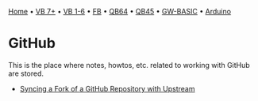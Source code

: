 [Home](https://gotbasic.com) • [VB 7+](VB.md) • [VB 1-6](vb6.md) • [FB](FreeBASIC.md) • [QB64](QB64.md) • [QB45](QB.md) • [GW-BASIC](GW-BASIC.md) • [Arduino](AVR.md)

# GitHub

This is the place where notes, howtos, etc. related to working with GitHub are stored.

- [Syncing a Fork of a GitHub Repository with Upstream](https://ardalis.com/syncing-a-fork-of-a-github-repository-with-upstream)
